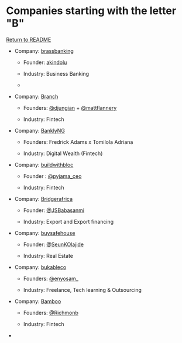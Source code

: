 # Companies starting with the letter "B"

[Return to README](../README.md)

- Company: [brassbanking](https://www.trybrass.com/)

  - Founder: [akindolu](https://twitter.com/akindolu)

  - Industry: Business Banking
  - 
- Company: [Branch](https://branch.com.ng/)

  - Founders: [@djungian](https://twitter.com/djungian) + [@mattflannery](https://twitter.com/mattflannery)
  
  - Industry: Fintech

- Company: [BanklyNG](https://www.bankly.ng/)

  - Founders: Fredrick Adams x Tomilola Adriana

  - Industry: Digital Wealth (Fintech)

- Company: [buildwithbloc](https://www.blochq.io/)

  - Founder : [@pyjama_ceo](https://twitter.com/pyjama_ceo)

  - Industry: Fintech

- Company: [Bridgerafrica](http://app.bridger.africa/)

  - Founder: [@JSBabasanmi](https://twitter.com/JSBabasanmi)

  - Industry: Export and Export financing

- Company: [buysafehouse](https://www.buysafehouse.com/)

  - Founder: [@SeunKOlajide](https://twitter.com/SeunKOlajide)

  - Industry: Real Estate

- Company: [bukableco](https://www.bukable.co/)

  - Founders: [@enyosam_](https://twitter.com/enyosam_)

  - Industry: Freelance, Tech learning & Outsourcing
 
- Company: [Bamboo](https://investbamboo.com)

  - Founders: [@Richmonb](https://twitter.com/eRichmonb)

  - Industry: Fintech
 
- 
